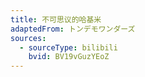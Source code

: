 ```yaml
---
title: 不可思议的哈基米
adaptedFrom: トンデモワンダーズ
sources:
  - sourceType: bilibili
    bvid: BV19vGuzYEoZ
---
```

